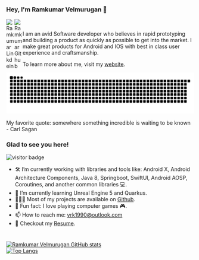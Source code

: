 ### Hey, I'm Ramkumar Velmurugan 👋

<a href="https://www.linkedin.com/in/vrk1990/">
  <img align="left" alt="Ramkumar Linkdein" width="22px" src="https://cdn.jsdelivr.net/npm/simple-icons@v3/icons/linkedin.svg" />
</a>
<a href="https://github.com/spkdroid">
  <img align="left" alt="Ramkumar Github" width="22px" src="https://cdn.jsdelivr.net/npm/simple-icons@v3/icons/github.svg" />
</a>
<br/>

I am an avid Software developer who believes in rapid prototyping and building a product as quickly as possible to get into the market. I make great products for Android and IOS with best in class user experience and craftsmanship.

To learn more about me, visit my [website](https://spkdroid.com).

<p align="center">
<img  src="/github-user-contribution.svg" width="1500px" style="background:#161b22;">
</p>



My favorite quote: somewhere something incredible is waiting to be known - Carl Sagan

### Glad to see you here! &nbsp;
![visitor badge](https://visitor-badge.glitch.me/badge?page_id=spkdroid.visitor-badge)

- 🛠 I’m currently working with libraries and tools like: Android X, Android Architecture Components, Java 8, Springboot, SwiftUI, Android AOSP, Coroutines, and another common libraries 💻.
- 🚀 I’m currently learning Unreal Engine 5 and Quarkus.
- 👨🏻‍💻 Most of my projects are available on [Github](https://github.com/spkdroid).
- 👾 Fun fact: I love playing computer games :video_game:.
- 📫 How to reach me: vrk1990@outlook.com
- 📝 Checkout my [Resume](https://spkdroid.com/).

#



<!--
**spkdroid/spkdroid** is a ✨ _special_ ✨ repository because its `README.md` (this file) appears on your GitHub profile.

Here are some ideas to get you started:

- 🔭 I’m currently working on ...
- 🌱 I’m currently learning ...
- 👯 I’m looking to collaborate on ...
- 🤔 I’m looking for help with ...
- 💬 Ask me about ...
- 📫 How to reach me: ...
- 😄 Pronouns: ...
- ⚡ Fun fact: ...
-->

[![Ramkumar Velmurugan GitHub stats](https://github-readme-stats.vercel.app/api?username=spkdroid)](https://github.com/spkdroid/github-readme-stats)
<br>
[![Top Langs](https://github-readme-stats.vercel.app/api/top-langs/?username=spkdroid&layout=compact)](https://github.com/spkdroid/github-readme-stats)


